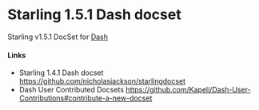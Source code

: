 # Starling 1.5.1 Dash docset

Starling v1.5.1 DocSet for [Dash](http://kapeli.com/dash)

#### Links
- Starling 1.4.1 Dash docset https://github.com/nicholasjackson/starlingdocset
- Dash User Contributed Docsets https://github.com/Kapeli/Dash-User-Contributions#contribute-a-new-docset
